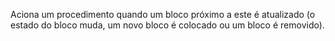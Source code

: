 Aciona um procedimento quando um bloco próximo a este é atualizado (o estado do bloco muda, um novo bloco é colocado ou um bloco é removido).